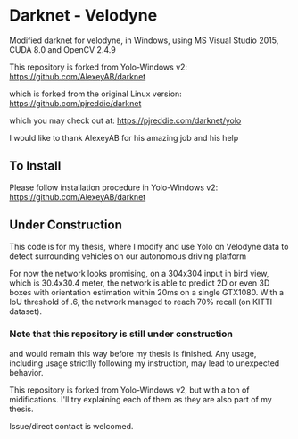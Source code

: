 # Darknet - Velodyne

Modified darknet for velodyne, in Windows, using MS Visual Studio 2015, CUDA 8.0 and OpenCV 2.4.9

This repository is forked from Yolo-Windows v2: https://github.com/AlexeyAB/darknet

which is forked from the original Linux version: https://github.com/pjreddie/darknet

which you may check out at: https://pjreddie.com/darknet/yolo

I would like to thank AlexeyAB for his amazing job and his help

## To Install

Please follow installation procedure in Yolo-Windows v2: https://github.com/AlexeyAB/darknet

## Under Construction

This code is for my thesis, where I modify and use Yolo on Velodyne data to detect surrounding vehicles on our autonomous driving platform

For now the network looks promising, on a 304x304 input in bird view, which is 30.4x30.4 meter, the network is able to predict 2D or even 3D boxes with orientation estimation within 20ms on a single GTX1080. With a IoU threshold of .6, the network managed to reach 70% recall (on KITTI dataset).

### Note that this repository is still under construction

and would remain this way before my thesis is finished. Any usage, including usage strictlly following my instruction, may lead to unexpected behavior.

This repository is forked from Yolo-Windows v2, but with a ton of midifications. I'll try explaining each of them as they are also part of my thesis.

Issue/direct contact is welcomed.

